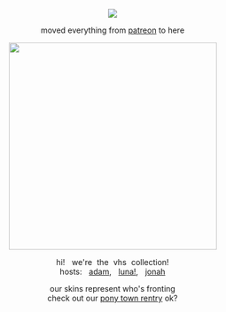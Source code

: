 <p align="center"

![](https://komarev.com/ghpvc/?username=mandeIacounty&color=grey)

<p align="center"
  
moved everything from [patreon](https://patreon.com/mandela_county) to here
  
</p>

<p align="center">
<img src="https://files.catbox.moe/0xdmdj.png" width="375"/>
</p>

<p align="center"
  
hi!   we're  the  vhs  collection!
<br>
hosts:   [adam](https://intruderalert.carrd.co),   [luna!](https://rentry.co/galaxybat),   [jonah](https://rentry.co/90s-web)
</p>

<p align="center"

our skins represent who's fronting
<br>
check out our [pony town rentry](https://rentry.co/-thegraveyard) ok?
</p>
